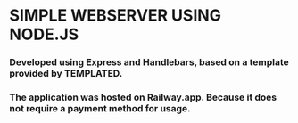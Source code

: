 # SIMPLE WEBSERVER USING NODE.JS
### Developed using Express and Handlebars, based on a template provided by TEMPLATED.
### The application was hosted on Railway.app. Because it does not require a payment method for usage.